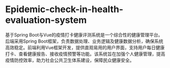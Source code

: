 # Epidemic-check-in-health-evaluation-system
基于Spring Boot与Vue的疫情打卡健康评测系统是一个综合性的健康管理平台。后端采用Spring Boot框架，负责数据处理、业务逻辑及健康数据分析，确保系统高效稳定。前端利用Vue框架开发，提供直观易用的用户界面，支持用户每日健康打卡、查看健康报告、接收疫情预警等功能。该系统旨在加强个人健康管理，提高疫情防控效率，助力社会公共卫生体系建设，保障民众健康安全。
